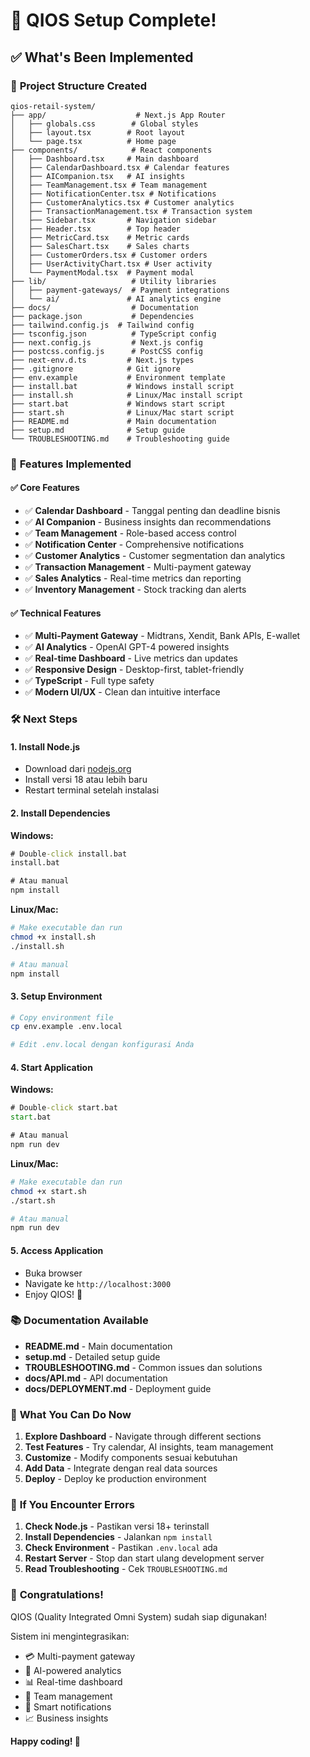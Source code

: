 # 🎉 QIOS Setup Complete!

## ✅ What's Been Implemented

### 📁 **Project Structure Created**
```
qios-retail-system/
├── app/                    # Next.js App Router
│   ├── globals.css        # Global styles
│   ├── layout.tsx        # Root layout
│   └── page.tsx          # Home page
├── components/            # React components
│   ├── Dashboard.tsx     # Main dashboard
│   ├── CalendarDashboard.tsx # Calendar features
│   ├── AICompanion.tsx   # AI insights
│   ├── TeamManagement.tsx # Team management
│   ├── NotificationCenter.tsx # Notifications
│   ├── CustomerAnalytics.tsx # Customer analytics
│   ├── TransactionManagement.tsx # Transaction system
│   ├── Sidebar.tsx       # Navigation sidebar
│   ├── Header.tsx        # Top header
│   ├── MetricCard.tsx    # Metric cards
│   ├── SalesChart.tsx    # Sales charts
│   ├── CustomerOrders.tsx # Customer orders
│   ├── UserActivityChart.tsx # User activity
│   └── PaymentModal.tsx  # Payment modal
├── lib/                   # Utility libraries
│   ├── payment-gateways/  # Payment integrations
│   └── ai/               # AI analytics engine
├── docs/                  # Documentation
├── package.json           # Dependencies
├── tailwind.config.js  # Tailwind config
├── tsconfig.json          # TypeScript config
├── next.config.js         # Next.js config
├── postcss.config.js      # PostCSS config
├── next-env.d.ts         # Next.js types
├── .gitignore            # Git ignore
├── env.example           # Environment template
├── install.bat           # Windows install script
├── install.sh            # Linux/Mac install script
├── start.bat             # Windows start script
├── start.sh              # Linux/Mac start script
├── README.md             # Main documentation
├── setup.md              # Setup guide
└── TROUBLESHOOTING.md    # Troubleshooting guide
```

### 🚀 **Features Implemented**

#### ✅ **Core Features**
- ✅ **Calendar Dashboard** - Tanggal penting dan deadline bisnis
- ✅ **AI Companion** - Business insights dan recommendations
- ✅ **Team Management** - Role-based access control
- ✅ **Notification Center** - Comprehensive notifications
- ✅ **Customer Analytics** - Customer segmentation dan analytics
- ✅ **Transaction Management** - Multi-payment gateway
- ✅ **Sales Analytics** - Real-time metrics dan reporting
- ✅ **Inventory Management** - Stock tracking dan alerts

#### ✅ **Technical Features**
- ✅ **Multi-Payment Gateway** - Midtrans, Xendit, Bank APIs, E-wallet
- ✅ **AI Analytics** - OpenAI GPT-4 powered insights
- ✅ **Real-time Dashboard** - Live metrics dan updates
- ✅ **Responsive Design** - Desktop-first, tablet-friendly
- ✅ **TypeScript** - Full type safety
- ✅ **Modern UI/UX** - Clean dan intuitive interface

### 🛠️ **Next Steps**

#### 1. **Install Node.js**
- Download dari [nodejs.org](https://nodejs.org/)
- Install versi 18 atau lebih baru
- Restart terminal setelah instalasi

#### 2. **Install Dependencies**

**Windows:**
```cmd
# Double-click install.bat
install.bat

# Atau manual
npm install
```

**Linux/Mac:**
```bash
# Make executable dan run
chmod +x install.sh
./install.sh

# Atau manual
npm install
```

#### 3. **Setup Environment**
```bash
# Copy environment file
cp env.example .env.local

# Edit .env.local dengan konfigurasi Anda
```

#### 4. **Start Application**

**Windows:**
```cmd
# Double-click start.bat
start.bat

# Atau manual
npm run dev
```

**Linux/Mac:**
```bash
# Make executable dan run
chmod +x start.sh
./start.sh

# Atau manual
npm run dev
```

#### 5. **Access Application**
- Buka browser
- Navigate ke `http://localhost:3000`
- Enjoy QIOS! 🎉

### 📚 **Documentation Available**

- **README.md** - Main documentation
- **setup.md** - Detailed setup guide
- **TROUBLESHOOTING.md** - Common issues dan solutions
- **docs/API.md** - API documentation
- **docs/DEPLOYMENT.md** - Deployment guide

### 🎯 **What You Can Do Now**

1. **Explore Dashboard** - Navigate through different sections
2. **Test Features** - Try calendar, AI insights, team management
3. **Customize** - Modify components sesuai kebutuhan
4. **Add Data** - Integrate dengan real data sources
5. **Deploy** - Deploy ke production environment

### 🚨 **If You Encounter Errors**

1. **Check Node.js** - Pastikan versi 18+ terinstall
2. **Install Dependencies** - Jalankan `npm install`
3. **Check Environment** - Pastikan `.env.local` ada
4. **Restart Server** - Stop dan start ulang development server
5. **Read Troubleshooting** - Cek `TROUBLESHOOTING.md`

### 🎉 **Congratulations!**

QIOS (Quality Integrated Omni System) sudah siap digunakan! 

Sistem ini mengintegrasikan:
- 💳 Multi-payment gateway
- 🤖 AI-powered analytics
- 📊 Real-time dashboard
- 👥 Team management
- 🔔 Smart notifications
- 📈 Business insights

**Happy coding! 🚀**
